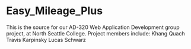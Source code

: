# Easy_Mileage_Plus

This is the source for our AD-320 Web Application Development group project, at North Seattle College.
Project members include:
  Khang Quach
  Travis Karpinsky
  Lucas Schwarz

